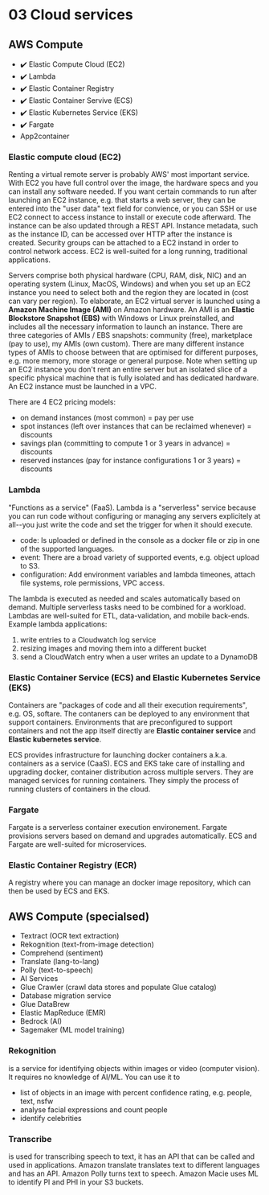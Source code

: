 # 03 Cloud services

## AWS Compute

- ✔️ Elastic Compute Cloud (EC2)
- ✔️ Lambda
- ✔️ Elastic Container Registry
- ✔️ Elastic Container Servive (ECS)
- ✔️ Elastic Kubernetes Service (EKS)
- ✔️ Fargate
- App2container

### Elastic compute cloud (EC2)

Renting a virtual remote server is probably AWS' most important service. With EC2 you have full control over the image, the hardware specs and you can install any software needed. If you want certain commands to run after launching an EC2 instance, e.g. that starts a web server, they can be entered into the "user data" text field for convience, or you can SSH or use EC2 connect to access instance to install or execute code afterward. The instance can be also updated through a REST API. Instance metadata, such as the instance ID, can be accessed over HTTP after the instance is created. Security groups can be attached to a EC2 instand in order to control network access. EC2 is well-suited for a long running, traditional applications.

Servers comprise both physical hardware (CPU, RAM, disk, NIC) and an operating system (Linux, MacOS, Windows) and when you set up an EC2 instance you need to select both and the region they are located in (cost can vary per region). To elaborate, an EC2 virtual server is launched using a **Amazon Machine Image (AMI)** on Amazon hardware. An AMI is an **Elastic Blockstore Snapshot (EBS)** with Windows or Linux preinstalled, and includes all the necessary information to launch an instance. There are three categories of AMIs / EBS snapshots: community (free), marketplace (pay to use), my AMIs (own custom). There are many different instance types of AMIs to choose between that are optimised for different purposes, e.g. more memory, more storage or general purpose. Note when setting up an EC2 instance you don't rent an entire server but an isolated slice of a specific physical machine that is fully isolated and has dedicated hardware. An EC2 instance must be launched in a VPC.

There are 4 EC2 pricing models:

- on demand instances (most common) =  pay per use
- spot instances (left over instances that can be reclaimed whenever) = discounts
- savings plan (committing to compute 1 or 3 years in advance) = discounts
- reserved instances (pay for instance configurations 1 or 3 years) = discounts

### Lambda

"Functions as a service" (FaaS). Lambda is a "serverless" service because you can run code without configuring or managing any servers explicitely at all--you just write the code and set the trigger for when it should execute.

- code: Is uploaded or defined in the console as a docker file or zip in one of the supported languages.
- event: There are a broad variety of supported events, e.g. object upload to S3.
- configuration: Add environment variables and lambda timeones, attach file systems, role permissions, VPC access.

The lambda is executed as needed and scales automatically based on demand. Multiple serverless tasks need to be combined for a workload. Lambdas are well-suited for ETL, data-validation, and mobile back-ends. Example lambda applications:

1. write entries to a Cloudwatch log service
2. resizing images and moving them into a different bucket
3. send a CloudWatch entry when a user writes an update to a DynamoDB

### Elastic Container Service (ECS) and Elastic Kubernetes Service (EKS)

Containers are "packages of code and all their execution requirements", e.g. OS, softare. The contaners can be deployed to any environment that support containers. Environments that are preconfigured to support containers and not the app itself directly are **Elastic container service** and **Elastic kubernetes service**.

ECS provides infrastructure for launching docker containers a.k.a. containers as a service (CaaS). ECS and EKS take care of installing and upgrading docker, container distribution across multiple servers. They are managed services for running containers. They simply the process of running clusters of containers in the cloud.

### Fargate

Fargate is a serverless container execution environement. Fargate provisions servers based on demand and upgrades automatically. ECS and Fargate are well-suited for microservices.

### Elastic Container Registry (ECR)

A registry where you can manage an docker image repository, which can then be used by ECS and EKS.

## AWS Compute (specialsed)

- Textract (OCR text extraction)
- Rekognition (text-from-image detection)
- Comprehend (sentiment)
- Translate (lang-to-lang)
- Polly (text-to-speech)
- AI Services
- Glue Crawler (crawl data stores and populate Glue catalog)
- Database migration service
- Glue DataBrew
- Elastic MapReduce (EMR)
- Bedrock (AI)
- Sagemaker (ML model training)

### Rekognition

is a service for identifying objects within images or video (computer vision). It requires no knowledge of AI/ML. You can use it to

- list of objects in an image with percent confidence rating, e.g. people, text, nsfw
- analyse facial expressions and count people
- identify celebrities

### Transcribe

is used for transcribing speech to text, it has an API that can be called and used in applications. Amazon translate translates text to different languages and has an API. Amazon Polly turns text to speech. Amazon Macie uses ML to identify PI and PHI in your S3 buckets.
